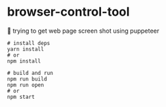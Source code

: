 # browser-control-tool

📸 trying to get web page screen shot using puppeteer

```shell
# install deps
yarn install
# or
npm install

# build and run
npm run build
npm run open
# or
npm start
```